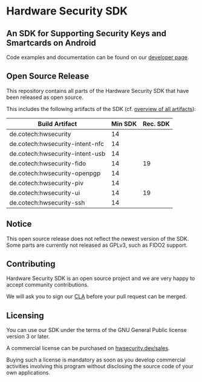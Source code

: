 # Hardware Security SDK

## An SDK for Supporting Security Keys and Smartcards on Android

Code examples and documentation can be found on our [developer page](https://hwsecurity.dev/docs/).

## Open Source Release

This repository contains all parts of the Hardware Security SDK that have been released as open source.

This includes the following artifacts of the SDK (cf. [overview of all artifacts](https://hwsecurity.dev/docs/sdk/#sdk-artifacts)):

| Build Artifact                     | Min SDK | Rec. SDK |
|------------------------------------|---------|----------|
| de.cotech:hwsecurity               | 14      |          |
| de.cotech:hwsecurity-intent-nfc    | 14      |          |
| de.cotech:hwsecurity-intent-usb    | 14      |          |
| de.cotech:hwsecurity-fido          | 14      | 19       |
| de.cotech:hwsecurity-openpgp       | 14      |          |
| de.cotech:hwsecurity-piv           | 14      |          |
| de.cotech:hwsecurity-ui            | 14      | 19       |
| de.cotech:hwsecurity-ssh           | 14      |          |

## Notice

This open source release does not reflect the newest version of the SDK.
Some parts are currently not released as GPLv3, such as FIDO2 support.

## Contributing

Hardware Security SDK is an open source project and we are very happy to accept community contributions.

We will ask you to sign our [CLA](https://cla-assistant.io/cotechde/hwsecurity) before your pull request can be merged.

## Licensing

You can use our SDK under the terms of the GNU General Public license version 3 or later.

A commercial license can be purchased on [hwsecurity.dev/sales](https://hwsecurity.dev/sales/).

Buying such a license is mandatory as soon as you develop commercial activities involving this program without disclosing the source code of your own applications.
